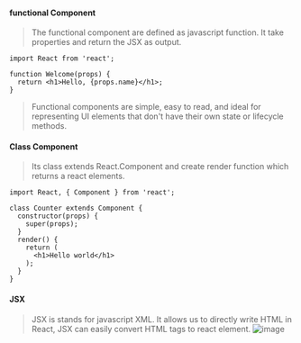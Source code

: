 #### functional Component
> The functional component are defined as javascript function.
> It take properties and return the JSX as output.

```
import React from 'react';

function Welcome(props) {
  return <h1>Hello, {props.name}</h1>;
}
```
> Functional components are simple, easy to read, and ideal for representing UI elements that don't have their own state or lifecycle methods.

#### Class Component
> Its class extends React.Component and create render function which returns a react elements.
```
import React, { Component } from 'react';

class Counter extends Component {
  constructor(props) {
    super(props);
  }
  render() {
    return (
      <h1>Hello world</h1>
    );
  }
}
```

#### JSX
> JSX is stands for javascript XML. It allows us to directly write HTML in React, JSX can easily convert HTML tags to react element.
![image](https://github.com/Dhanarajb/ReactJS/assets/88299676/31cff1ea-7c29-42da-b8a0-99e109b7148a)
